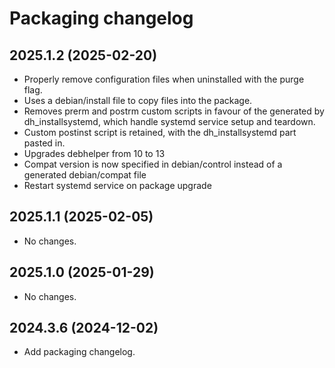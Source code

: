 # Packaging changelog

## 2025.1.2 (2025-02-20)

- Properly remove configuration files when uninstalled with the purge flag.
- Uses a debian/install file to copy files into the package.
- Removes prerm and postrm custom scripts in favour of the generated by dh_installsystemd, which handle systemd service setup and teardown.
- Custom postinst script is retained, with the dh_installsystemd part pasted in.
- Upgrades debhelper from 10 to 13
- Compat version is now specified in debian/control instead of a generated debian/compat file
- Restart systemd service on package upgrade

## 2025.1.1 (2025-02-05)

- No changes.

## 2025.1.0 (2025-01-29)

- No changes.

## 2024.3.6 (2024-12-02)

- Add packaging changelog.

